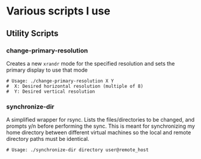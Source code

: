 # Various scripts I use

## Utility Scripts

### change-primary-resolution

Creates a new `xrandr` mode for the specified resolution and sets the primary display to use that mode

```
# Usage: ./change-primary-resolution X Y
#  X: Desired horizontal resolution (multiple of 8)
#  Y: Desired vertical resolution
```

### synchronize-dir

A simplified wrapper for rsync. Lists the files/directories to be changed, and prompts y/n before performing the sync. This is meant for synchronizing my home directory between different virtual machines so the local and remote directory paths must be identical.

`# Usage: ./synchronize-dir directory user@remote_host`
